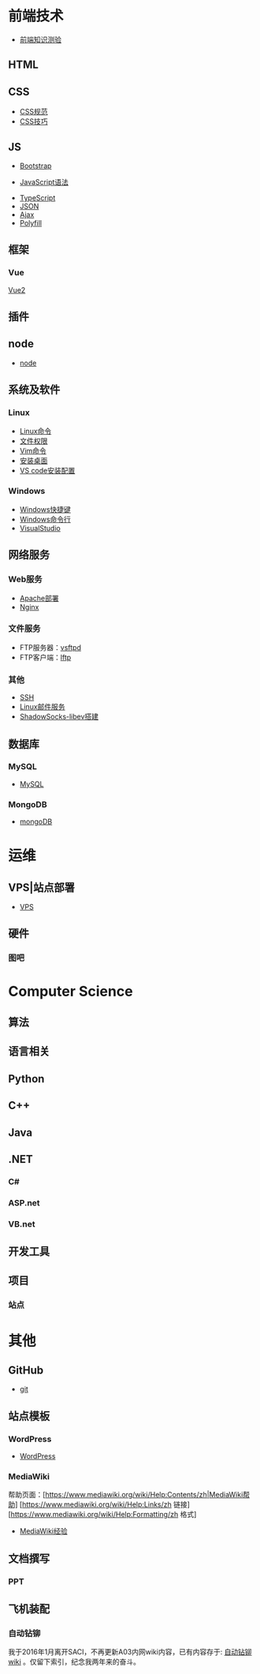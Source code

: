 
# 前端技术

* [前端知识测验](quiz)

## HTML
<!--* [HTML](HTML)-->

## CSS
* [CSS规范](CSS-spec)
* [CSS技巧](CSS-skill)

## JS
* [Bootstrap](Bootstrap)
<!--* [Jade](Jade)-->
<!--* [异步编程](异步编程)-->
* [JavaScript语法](JavaScript)
<!--* [JQuery](JQuery)-->
* [TypeScript](TypeScript)
* [JSON](JSON)
* [Ajax](Ajax)
* [Polyfill](Polyfill)

## 框架
<!--* [Angular](Angular)-->

<!--* [Grunt](Grunt)-->

### Vue
[Vue2](vue2)

## 插件
<!--* [Validation](Validation)-->

## node
* [node](node)

<!--* [node安装](node安装)-->

<!--* [npm命令](npm命令)-->

<!--* [forever后台部署](forever后台部署)

* [Windows下node部署](Windows下node部署)-->

## 系统及软件


### Linux
* [Linux命令](linux-command)
* [文件权限](linux-authority)
* [Vim命令](vim-command)
* [安装桌面](linux-desktop)
* [VS code安装配置](vscode)

### Windows
* [Windows快捷键](win-shortcuts)
* [Windows命令行](win-cmd)
* [VisualStudio](VisualStudio)

## 网络服务


### Web服务
* [Apache部署](Apache)
* [Nginx](Nginx)

### 文件服务
* FTP服务器：[vsftpd](vsftpd)
* FTP客户端：[lftp](lftp)
<!--* [samba](samba)-->

### 其他
* [SSH](SSH)
* [Linux邮件服务](linux-email)
* [ShadowSocks-libev搭建](ShadowSocks)

## 数据库


### MySQL
* [MySQL](MySQL)

### MongoDB
* [mongoDB](mongoDB)

# 运维


## VPS|站点部署
* [VPS](VPS)

## 硬件


### 图吧

<!--[硬件经验](硬件经验)-->

# Computer Science


## 算法


## 语言相关

<!--* [正则表达式](正则表达式)-->

## Python


## C++


## Java


## .NET


### C#


### ASP.net


### VB.net


## 开发工具
<!--* [Sublime](Sublime)-->

## 项目


### 站点
<!--* [NetClipBoard](NetClipBoard)-->

# 其他


## GitHub
* [git](git)

<!--* [git安装配置](git安装配置)
* [Ubuntu下安装github](Ubuntu下安装github)
* [git命令](git命令)
* [README编写](README编写)-->

## 站点模板

### WordPress
* [WordPress](WordPress)

### MediaWiki
帮助页面：[https://www.mediawiki.org/wiki/Help:Contents/zh|MediaWiki帮助]
[https://www.mediawiki.org/wiki/Help:Links/zh 链接]
[https://www.mediawiki.org/wiki/Help:Formatting/zh 格式]

* [MediaWiki经验](MediaWiki)

## 文档撰写

### PPT

## 飞机装配
### 自动钻铆
我于2016年1月离开SACI，不再更新A03内网wiki内容，已有内容存于: [自动钻铆wiki](autorivet) 。仅留下索引，纪念我两年来的奋斗。
